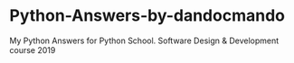 # Python-Answers-by-dandocmando
My Python Answers for Python School. Software Design & Development course 2019

